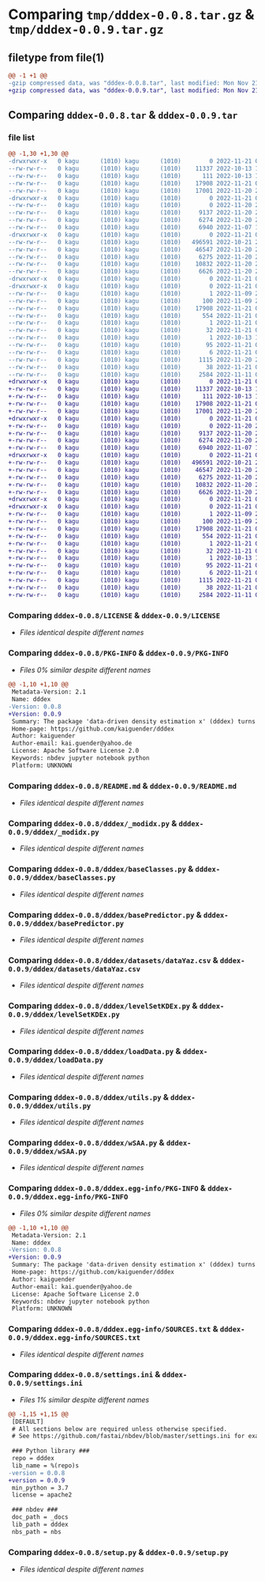 # Comparing `tmp/dddex-0.0.8.tar.gz` & `tmp/dddex-0.0.9.tar.gz`

## filetype from file(1)

```diff
@@ -1 +1 @@
-gzip compressed data, was "dddex-0.0.8.tar", last modified: Mon Nov 21 00:01:48 2022, max compression
+gzip compressed data, was "dddex-0.0.9.tar", last modified: Mon Nov 21 00:03:30 2022, max compression
```

## Comparing `dddex-0.0.8.tar` & `dddex-0.0.9.tar`

### file list

```diff
@@ -1,30 +1,30 @@
-drwxrwxr-x   0 kagu      (1010) kagu      (1010)        0 2022-11-21 00:01:48.465182 dddex-0.0.8/
--rw-rw-r--   0 kagu      (1010) kagu      (1010)    11337 2022-10-13 15:08:23.000000 dddex-0.0.8/LICENSE
--rw-rw-r--   0 kagu      (1010) kagu      (1010)      111 2022-10-13 15:08:23.000000 dddex-0.0.8/MANIFEST.in
--rw-rw-r--   0 kagu      (1010) kagu      (1010)    17908 2022-11-21 00:01:48.461182 dddex-0.0.8/PKG-INFO
--rw-rw-r--   0 kagu      (1010) kagu      (1010)    17001 2022-11-20 23:43:25.000000 dddex-0.0.8/README.md
-drwxrwxr-x   0 kagu      (1010) kagu      (1010)        0 2022-11-21 00:01:48.453182 dddex-0.0.8/dddex/
--rw-rw-r--   0 kagu      (1010) kagu      (1010)        0 2022-11-20 23:53:10.000000 dddex-0.0.8/dddex/__init__.py
--rw-rw-r--   0 kagu      (1010) kagu      (1010)     9137 2022-11-20 23:53:10.000000 dddex-0.0.8/dddex/_modidx.py
--rw-rw-r--   0 kagu      (1010) kagu      (1010)     6274 2022-11-20 23:53:10.000000 dddex-0.0.8/dddex/baseClasses.py
--rw-rw-r--   0 kagu      (1010) kagu      (1010)     6940 2022-11-07 18:12:04.000000 dddex-0.0.8/dddex/basePredictor.py
-drwxrwxr-x   0 kagu      (1010) kagu      (1010)        0 2022-11-21 00:01:48.461182 dddex-0.0.8/dddex/datasets/
--rw-rw-r--   0 kagu      (1010) kagu      (1010)   496591 2022-10-21 21:52:52.000000 dddex-0.0.8/dddex/datasets/dataYaz.csv
--rw-rw-r--   0 kagu      (1010) kagu      (1010)    46547 2022-11-20 23:53:10.000000 dddex-0.0.8/dddex/levelSetKDEx.py
--rw-rw-r--   0 kagu      (1010) kagu      (1010)     6275 2022-11-20 23:53:10.000000 dddex-0.0.8/dddex/loadData.py
--rw-rw-r--   0 kagu      (1010) kagu      (1010)    10832 2022-11-20 23:53:10.000000 dddex-0.0.8/dddex/utils.py
--rw-rw-r--   0 kagu      (1010) kagu      (1010)     6626 2022-11-20 23:53:10.000000 dddex-0.0.8/dddex/wSAA.py
-drwxrwxr-x   0 kagu      (1010) kagu      (1010)        0 2022-11-21 00:01:48.461182 dddex-0.0.8/dddex.egg-info/
-drwxrwxr-x   0 kagu      (1010) kagu      (1010)        0 2022-11-21 00:01:48.461182 dddex-0.0.8/dddex.egg-info/.ipynb_checkpoints/
--rw-rw-r--   0 kagu      (1010) kagu      (1010)        1 2022-11-09 20:42:32.000000 dddex-0.0.8/dddex.egg-info/.ipynb_checkpoints/dependency_links-checkpoint.txt
--rw-rw-r--   0 kagu      (1010) kagu      (1010)      100 2022-11-09 20:42:33.000000 dddex-0.0.8/dddex.egg-info/.ipynb_checkpoints/requires-checkpoint.txt
--rw-rw-r--   0 kagu      (1010) kagu      (1010)    17908 2022-11-21 00:01:47.000000 dddex-0.0.8/dddex.egg-info/PKG-INFO
--rw-rw-r--   0 kagu      (1010) kagu      (1010)      554 2022-11-21 00:01:48.000000 dddex-0.0.8/dddex.egg-info/SOURCES.txt
--rw-rw-r--   0 kagu      (1010) kagu      (1010)        1 2022-11-21 00:01:47.000000 dddex-0.0.8/dddex.egg-info/dependency_links.txt
--rw-rw-r--   0 kagu      (1010) kagu      (1010)       32 2022-11-21 00:01:47.000000 dddex-0.0.8/dddex.egg-info/entry_points.txt
--rw-rw-r--   0 kagu      (1010) kagu      (1010)        1 2022-10-13 15:24:19.000000 dddex-0.0.8/dddex.egg-info/not-zip-safe
--rw-rw-r--   0 kagu      (1010) kagu      (1010)       95 2022-11-21 00:01:48.000000 dddex-0.0.8/dddex.egg-info/requires.txt
--rw-rw-r--   0 kagu      (1010) kagu      (1010)        6 2022-11-21 00:01:48.000000 dddex-0.0.8/dddex.egg-info/top_level.txt
--rw-rw-r--   0 kagu      (1010) kagu      (1010)     1115 2022-11-20 23:53:22.000000 dddex-0.0.8/settings.ini
--rw-rw-r--   0 kagu      (1010) kagu      (1010)       38 2022-11-21 00:01:48.465182 dddex-0.0.8/setup.cfg
--rw-rw-r--   0 kagu      (1010) kagu      (1010)     2584 2022-11-11 08:00:53.000000 dddex-0.0.8/setup.py
+drwxrwxr-x   0 kagu      (1010) kagu      (1010)        0 2022-11-21 00:03:30.485337 dddex-0.0.9/
+-rw-rw-r--   0 kagu      (1010) kagu      (1010)    11337 2022-10-13 15:08:23.000000 dddex-0.0.9/LICENSE
+-rw-rw-r--   0 kagu      (1010) kagu      (1010)      111 2022-10-13 15:08:23.000000 dddex-0.0.9/MANIFEST.in
+-rw-rw-r--   0 kagu      (1010) kagu      (1010)    17908 2022-11-21 00:03:30.485337 dddex-0.0.9/PKG-INFO
+-rw-rw-r--   0 kagu      (1010) kagu      (1010)    17001 2022-11-20 23:43:25.000000 dddex-0.0.9/README.md
+drwxrwxr-x   0 kagu      (1010) kagu      (1010)        0 2022-11-21 00:03:30.481337 dddex-0.0.9/dddex/
+-rw-rw-r--   0 kagu      (1010) kagu      (1010)        0 2022-11-20 23:53:10.000000 dddex-0.0.9/dddex/__init__.py
+-rw-rw-r--   0 kagu      (1010) kagu      (1010)     9137 2022-11-20 23:53:10.000000 dddex-0.0.9/dddex/_modidx.py
+-rw-rw-r--   0 kagu      (1010) kagu      (1010)     6274 2022-11-20 23:53:10.000000 dddex-0.0.9/dddex/baseClasses.py
+-rw-rw-r--   0 kagu      (1010) kagu      (1010)     6940 2022-11-07 18:12:04.000000 dddex-0.0.9/dddex/basePredictor.py
+drwxrwxr-x   0 kagu      (1010) kagu      (1010)        0 2022-11-21 00:03:30.485337 dddex-0.0.9/dddex/datasets/
+-rw-rw-r--   0 kagu      (1010) kagu      (1010)   496591 2022-10-21 21:52:52.000000 dddex-0.0.9/dddex/datasets/dataYaz.csv
+-rw-rw-r--   0 kagu      (1010) kagu      (1010)    46547 2022-11-20 23:53:10.000000 dddex-0.0.9/dddex/levelSetKDEx.py
+-rw-rw-r--   0 kagu      (1010) kagu      (1010)     6275 2022-11-20 23:53:10.000000 dddex-0.0.9/dddex/loadData.py
+-rw-rw-r--   0 kagu      (1010) kagu      (1010)    10832 2022-11-20 23:53:10.000000 dddex-0.0.9/dddex/utils.py
+-rw-rw-r--   0 kagu      (1010) kagu      (1010)     6626 2022-11-20 23:53:10.000000 dddex-0.0.9/dddex/wSAA.py
+drwxrwxr-x   0 kagu      (1010) kagu      (1010)        0 2022-11-21 00:03:30.485337 dddex-0.0.9/dddex.egg-info/
+drwxrwxr-x   0 kagu      (1010) kagu      (1010)        0 2022-11-21 00:03:30.485337 dddex-0.0.9/dddex.egg-info/.ipynb_checkpoints/
+-rw-rw-r--   0 kagu      (1010) kagu      (1010)        1 2022-11-09 20:42:32.000000 dddex-0.0.9/dddex.egg-info/.ipynb_checkpoints/dependency_links-checkpoint.txt
+-rw-rw-r--   0 kagu      (1010) kagu      (1010)      100 2022-11-09 20:42:33.000000 dddex-0.0.9/dddex.egg-info/.ipynb_checkpoints/requires-checkpoint.txt
+-rw-rw-r--   0 kagu      (1010) kagu      (1010)    17908 2022-11-21 00:03:29.000000 dddex-0.0.9/dddex.egg-info/PKG-INFO
+-rw-rw-r--   0 kagu      (1010) kagu      (1010)      554 2022-11-21 00:03:30.000000 dddex-0.0.9/dddex.egg-info/SOURCES.txt
+-rw-rw-r--   0 kagu      (1010) kagu      (1010)        1 2022-11-21 00:03:29.000000 dddex-0.0.9/dddex.egg-info/dependency_links.txt
+-rw-rw-r--   0 kagu      (1010) kagu      (1010)       32 2022-11-21 00:03:30.000000 dddex-0.0.9/dddex.egg-info/entry_points.txt
+-rw-rw-r--   0 kagu      (1010) kagu      (1010)        1 2022-10-13 15:24:19.000000 dddex-0.0.9/dddex.egg-info/not-zip-safe
+-rw-rw-r--   0 kagu      (1010) kagu      (1010)       95 2022-11-21 00:03:30.000000 dddex-0.0.9/dddex.egg-info/requires.txt
+-rw-rw-r--   0 kagu      (1010) kagu      (1010)        6 2022-11-21 00:03:30.000000 dddex-0.0.9/dddex.egg-info/top_level.txt
+-rw-rw-r--   0 kagu      (1010) kagu      (1010)     1115 2022-11-21 00:03:22.000000 dddex-0.0.9/settings.ini
+-rw-rw-r--   0 kagu      (1010) kagu      (1010)       38 2022-11-21 00:03:30.485337 dddex-0.0.9/setup.cfg
+-rw-rw-r--   0 kagu      (1010) kagu      (1010)     2584 2022-11-11 08:00:53.000000 dddex-0.0.9/setup.py
```

### Comparing `dddex-0.0.8/LICENSE` & `dddex-0.0.9/LICENSE`

 * *Files identical despite different names*

### Comparing `dddex-0.0.8/PKG-INFO` & `dddex-0.0.9/PKG-INFO`

 * *Files 0% similar despite different names*

```diff
@@ -1,10 +1,10 @@
 Metadata-Version: 2.1
 Name: dddex
-Version: 0.0.8
+Version: 0.0.9
 Summary: The package 'data-driven density estimation x' (dddex) turns any standard point forecasting model into an estimator of the underlying conditional density
 Home-page: https://github.com/kaiguender/dddex
 Author: kaiguender
 Author-email: kai.guender@yahoo.de
 License: Apache Software License 2.0
 Keywords: nbdev jupyter notebook python
 Platform: UNKNOWN
```

### Comparing `dddex-0.0.8/README.md` & `dddex-0.0.9/README.md`

 * *Files identical despite different names*

### Comparing `dddex-0.0.8/dddex/_modidx.py` & `dddex-0.0.9/dddex/_modidx.py`

 * *Files identical despite different names*

### Comparing `dddex-0.0.8/dddex/baseClasses.py` & `dddex-0.0.9/dddex/baseClasses.py`

 * *Files identical despite different names*

### Comparing `dddex-0.0.8/dddex/basePredictor.py` & `dddex-0.0.9/dddex/basePredictor.py`

 * *Files identical despite different names*

### Comparing `dddex-0.0.8/dddex/datasets/dataYaz.csv` & `dddex-0.0.9/dddex/datasets/dataYaz.csv`

 * *Files identical despite different names*

### Comparing `dddex-0.0.8/dddex/levelSetKDEx.py` & `dddex-0.0.9/dddex/levelSetKDEx.py`

 * *Files identical despite different names*

### Comparing `dddex-0.0.8/dddex/loadData.py` & `dddex-0.0.9/dddex/loadData.py`

 * *Files identical despite different names*

### Comparing `dddex-0.0.8/dddex/utils.py` & `dddex-0.0.9/dddex/utils.py`

 * *Files identical despite different names*

### Comparing `dddex-0.0.8/dddex/wSAA.py` & `dddex-0.0.9/dddex/wSAA.py`

 * *Files identical despite different names*

### Comparing `dddex-0.0.8/dddex.egg-info/PKG-INFO` & `dddex-0.0.9/dddex.egg-info/PKG-INFO`

 * *Files 0% similar despite different names*

```diff
@@ -1,10 +1,10 @@
 Metadata-Version: 2.1
 Name: dddex
-Version: 0.0.8
+Version: 0.0.9
 Summary: The package 'data-driven density estimation x' (dddex) turns any standard point forecasting model into an estimator of the underlying conditional density
 Home-page: https://github.com/kaiguender/dddex
 Author: kaiguender
 Author-email: kai.guender@yahoo.de
 License: Apache Software License 2.0
 Keywords: nbdev jupyter notebook python
 Platform: UNKNOWN
```

### Comparing `dddex-0.0.8/dddex.egg-info/SOURCES.txt` & `dddex-0.0.9/dddex.egg-info/SOURCES.txt`

 * *Files identical despite different names*

### Comparing `dddex-0.0.8/settings.ini` & `dddex-0.0.9/settings.ini`

 * *Files 1% similar despite different names*

```diff
@@ -1,15 +1,15 @@
 [DEFAULT]
 # All sections below are required unless otherwise specified.
 # See https://github.com/fastai/nbdev/blob/master/settings.ini for examples.
 
 ### Python library ###
 repo = dddex
 lib_name = %(repo)s
-version = 0.0.8
+version = 0.0.9
 min_python = 3.7
 license = apache2
 
 ### nbdev ###
 doc_path = _docs
 lib_path = dddex
 nbs_path = nbs
```

### Comparing `dddex-0.0.8/setup.py` & `dddex-0.0.9/setup.py`

 * *Files identical despite different names*

